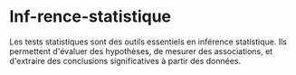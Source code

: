 # Inf-rence-statistique
Les tests statistiques sont des outils essentiels en inférence statistique. Ils permettent d'évaluer des hypothèses, de mesurer des associations, et d'extraire des conclusions significatives à partir des données.
